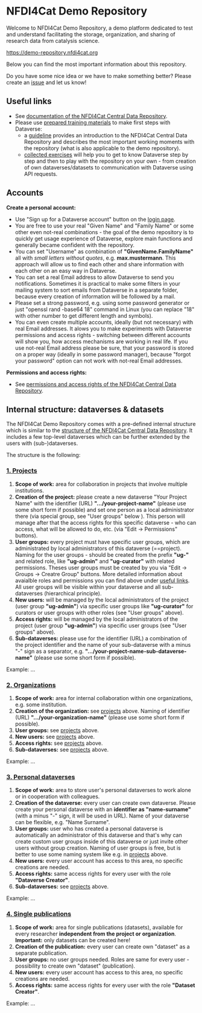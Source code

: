 # NFDI4Cat Demo Repository

Welcome to NFDI4Cat Demo Repository, a demo platform dedicated to test and understand facilitating the storage, organization, and sharing of research data from catalysis science.

https://demo-repository.nfdi4cat.org

Below you can find the most important information about this repository.

Do you have some nice idea or we have to make something better? Please create an [issue](https://github.com/nfdi4cat/repo4cat/issues) and let us know!

## Useful links

* See [documentation of the NFDI4Cat Central Data Repository](https://github.com/nfdi4cat/repo4cat/tree/main#useful-links).
* Please use [prepared training materials](https://demo-repository.nfdi4cat.org/dataverse/nfdi4cat-training-materials) to make first steps with Dataverse:
  * a [guideline](https://demo-repository.nfdi4cat.org/dataset.xhtml?persistentId=hdl:21.T11978/4Cat-demo/a3s7-7dwa) provides an introduction to the NFDI4Cat Central Data Repository and describes the most important working moments with the repository (what is also applicable to the demo repository).
  * [collected exercises](https://demo-repository.nfdi4cat.org/dataset.xhtml?persistentId=hdl:21.T11978/4Cat-demo/4dp5-3drr) will help you to get to know Dataverse step by step and then to play with the repository on your own - from creation of own dataverses/datasets to communication with Dataverse using API requests.


## Accounts

**Create a personal account:**

* Use "Sign up for a Dataverse account" button on the [login page](https://demo-repository.nfdi4cat.org/loginpage.xhtml?redirectPage=dataverse.xhtml).
* You are free to use your real "Given Name" and "Family Name" or some other even not-real combinations - the goal of the demo repository is to quickly get usage experience of Dataverse, explore main functions and generally became confident with the repository.
* You can set "Username" as combination of **"GivenName.FamilyName"** all with *small letters without quotes*, e.g. **max.mustermann**. This approach will allow us to find each other and share information with each other on an easy way in Dataverse.
* You can set a real Email address to allow Dataverse to send you notifications. Sometimes it is practical to make some filters in your mailing system to sort emails from Dataverse in a separate folder, because every creation of information will be followed by a mail.
* Please set a strong password, e.g. using some password generator or just "openssl rand -base64 18" command in Linux (you can replace "18" with other number to get different length and symbols).
* You can even create multiple accounts, ideally (but not necessary) with real Email addresses. It alows you to make experiments with Dataverse permissions and access rights - switching between different accounts will show you, how access mechanisms are working in real life. If you use not-real Email address please be sure, that your password is stored on a proper way (ideally in some password manager), because "forgot your password" option can not work with not-real Email addresses.  

**Permissions and access rights:**

* See [permissions and access rights of the NFDI4Cat Central Data Repository](https://github.com/nfdi4cat/repo4cat/tree/main#accounts).

## Internal structure: dataverses & datasets

The NFDI4Cat Demo Repository comes with a pre-defined internal structure which is similar to the [structure of the NFDI4Cat Central Data Repository](https://github.com/nfdi4cat/repo4cat/tree/main#internal-structure-dataverses--datasets). It includes a few top-level dataverses which can be further extended by the users with (sub-)dataverses.

The structure is the following:

### [1\. Projects](https://demo-repository.nfdi4cat.org/dataverse/projects)

1. **Scope of work:** area for collaboration in projects that involve multiple institutions.
2. **Creation of the project:** please create a new dataverse "Your Project Name" with the identifier (URL) **".../your-project-name"** (please use some short form if possible) and set one person as a local administrator there (via special group, see "User groups" below ). This person will manage after that the access rights for this specific dataverse - who can access, what will be allowed to do, etc. (via "Edit -> Permissions" buttons).
3. **User groups:** every project must have specific user groups, which are administrated by local administrators of this dataverse (==project). Naming for the user groups - should be created from the prefix **"ug-"** and related role, like **"ug-admin"** and **"ug-curator"** with related permissions. Theses user groups must be created by you via "Edit -> Groups -> Creatre Group" buttons. More detailed information about avaialble roles and permissions you can find above under [useful links](#useful-links). All user groups will be visible within your dataverse and all sub-dataverses (hierarchical principle).
4. **New users:** will be managed by the local administrators of the project (user group **"ug-admin"**) via specific user groups like **"ug-curator"** for curators or user groups with other roles (see "User groups" above).
5. **Access rights:** will be managed by the local administrators of the project (user group **"ug-admin"**) via specific user groups (see "User groups" above).
6. **Sub-dataverses:** please use for the identifier (URL) a combination of the project identifier and the name of your sub-dataverse with a minus "-" sign as a separator, e.g. **".../your-project-name-sub-dataverse-name"** (please use some short form if possible). 

Example: ...

### [2\. Organizations](https://demo-repository.nfdi4cat.org/dataverse/organizations)

1. **Scope of work:** area for internal collaboration within one organizations, e.g. some institution.
2. **Creation of the organization:** see [projects](#1-projects) above. Naming of identifier (URL) **".../your-organization-name"** (please use some short form if possible).
3. **User groups:** see [projects](#1-projects) above.
4. **New users:** see [projects](#1-projects) above.
5. **Access rights:** see [projects](#1-projects) above.
6. **Sub-dataverses:** see [projects](#1-projects) above.

Example: ...

### [3\. Personal dataverses](https://demo-repository.nfdi4cat.org/dataverse/personal)

1. **Scope of work:** area to store user's personal dataverses to work alone or in cooperation with colleagues.
2. **Creation of the dataverse:** every user can create own dataverse. Please create your personal dataverse with an **identifier as "name-surname"** (with a minus "-" sign, it will be used in URL). Name of your dataverse can be flexible, e.g. "Name Surname".
3. **User groups:** user who has created a personal dataverse is automatically an administrator of this dataverse and that's why can create custom user groups inside of this dataverse or just invite other users without group creation. Naming of user groups is free, but is better to use some naming system like e.g. in [projects](#1-projects) above.
4. **New users:**  every user account has access to this area, no specific creations are needed.
5. **Access rights:** same access rights for every user with the role **"Dataverse Creator"**.
6. **Sub-dataverses:** see [projects](#1-projects) above.

Example: ...

### [4\. Single publications](https://demo-repository.nfdi4cat.org/dataverse/single-publications)

1. **Scope of work:** area for single publications (datasets), available for every researcher **independent from the project or organization**. **Important:** only datasets can be created here!
2. **Creation of the publication:** every user can create own "dataset" as a separate publication.
3. **User groups:** no user groups needed. Roles are same for every user - possibility to create own "dataset" (publication).
4. **New users:** every user account has access to this area, no specific creations are needed.
5. **Access rights:** same access rights for every user with the role **"Dataset Creator"**.

Example: ...


